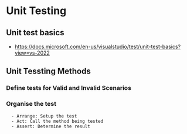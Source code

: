 # Unit Testing 
## Unit test basics
  - https://docs.microsoft.com/en-us/visualstudio/test/unit-test-basics?view=vs-2022

## Unit Tessting Methods
  ### Define tests for Valid and Invalid Scenarios
  ### Organise the test
      - Arrange: Setup the test 
      - Act: Call the method being tested
      - Assert: Determine the result
